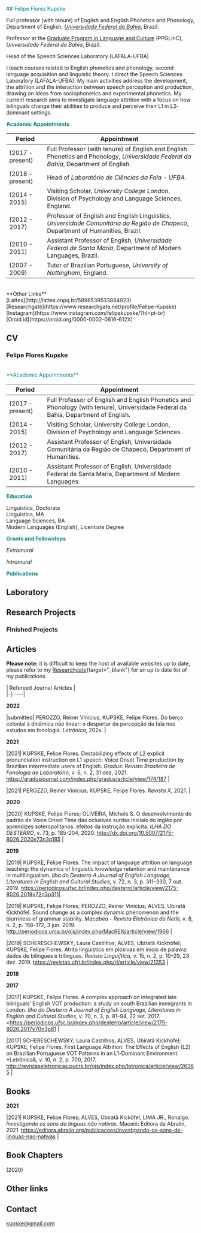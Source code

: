 <span style="color: teal;"> ## Felipe Flores Kupske

Full professor (with tenure) of English and English Phonetics and Phonology, Department of English, [*Universidade Federal da Bahia*](https://letras.ufba.br/), Brazil.

Professor at the [Graduate Program in Language and Culture](http://www.ppglinc.ufba.br/pt-br) (PPGLinC), *Universidade Federal da Bahia*, Brazil. 

Head of the Speech Sciences Laboratory (LAFALA-UFBA)

I teach courses related to English phonetics and phonology, second language acquisition and linguistic theory. I direct the Speech Sciences Laboratory (LAFALA-UFBA). My main activities address the development, the attrition and the interaction between speech perception and production, drawing on ideas from sociophonetics and experimental phonetics. My current research aims to investigate language attrition with a focus on how bilinguals change their abilities to produce and perceive their L1 in L2‐dominant settings.
<br>

<span style="color: teal;"> **Academic Appointments**
<br>

| Period  |  Appointment |  
|-|----|
|(2017 - present)|  Full Professor (with tenure) of English and English Phonetics and Phonology, *Universidade Federal da Bahia*, Department of English. |
|(2018 - present)|  Head of *Laboratório de Ciências da Fala - UFBA*. |
|(2014 - 2015) | Visiting Scholar, *University College London*, Division of Psychology and Language Sciences, England.  |  
|(2012 - 2017) | Professor of English and English Linguistics, *Universidade Comunitária da Região de Chapecó*, Department of Humanities, Brazil.  |  
|(2010 - 2011) | Assistant Professor of English, *Universidade Federal de Santa Maria*, Department of Modern Languages, Brazil. |  
|(2007 - 2009) | Tutor of Brazilian Portuguese, *University of Nottingham*, England.  | 

<br>
**Other Links**
<br>
[Lattes](http://lattes.cnpq.br/5896539533884923)
<br>
[Researchgate](https://www.researchgate.net/profile/Felipe-Kupske)
<br>
[Instagram](https://www.instagram.com/felipekupske/?hl=pt-br)
<br>
[Orcid id](https://orcid.org/0000-0002-0616-612X)



## CV

### **Felipe Flores Kupske**
<br>
<span style="color: teal;"> **Academic Appointments**</span>
<br>

| Period  |  Appointment |  
|-|----|
|(2017 - present)|  Full Professor of English and English Phonetics and Phonology (with tenure), Universidade Federal da Bahia, Department of English. |
|(2014 - 2015) | Visiting Scholar, University College London, Division of Psychology and Language Sciences.  |  
|(2012 - 2017) | Assistant Professor of English, Universidade Comunitária da Região de Chapecó, Department of Humanities.  |  
|(2010 - 2011) |  Assistant Professor of English, Universidade Federal de Santa Maria, Department of Modern Languages. |  


<span style="color: teal;"> **Education**</span>
 
 Linguistics, Doctorate
 <br>
 Linguistics, MA
 <br>
 Language Sciences, BA
 <br>
 Modern Languages (English), Licentiate Degree

<span style="color: teal;"> **Grants and Fellowships**</span> 

*Extramural*

*Intramural* 

<span style="color: teal;"> **Publications**</span>  

## Laboratory

## Research Projects

### FInished Projects

## Articles

**Please note:** it is difficult to keep the host of available websites up to date, please refer to my [Researchgate](https://www.researchgate.net/profile/Felipe-Kupske){target="\_blank"} for an up to date list of my publications. 

| Refereed Journal Articles |  
|-|:----|

**2022**

|submitted| PEROZZO, Reiner Vinícius; KUPSKE, Felipe Flores. Do berço colonial à dinâmica não linear: o despertar da percepção da fala nos estudos em fonologia. *Letrônica*, 202x.  |

**2021**

|2021| KUPSKE, Felipe Flores. Destabilizing effects of L2 explicit pronunciation instruction on L1 speech: Voice Onset Time production by Brazilian intermediate users of English. *Gradus: Revista Brasileira de Fonologia de Laboratório*, v. 6, n. 2, 31 dez, 2021. https://gradusjournal.com/index.php/gradus/article/view/174/187 |

|2021| PEROZZO, Reiner Vinícius; KUPSKE, Felipe Flores. *Revista X*, 2021.  |

**2020**

|2020| KUPSKE, Felipe Flores; OLIVEIRA, Michele S. O desenvolvimento do padrão de Voice Onset Time das oclusivas surdas iniciais do inglês por aprendizes soteropolitanos: efeitos da instrução explícita. *ILHA DO DESTERRO*, v. 73, p. 185-204, 2020. http://dx.doi.org/10.5007/2175-8026.2020v73n3p185  |  

**2019**

|2019| KUPSKE, Felipe Flores. The impact of language attrition on language teaching: the dynamics of linguistic knowledge retention and maintenance in multilingualism. *Ilha do Desterro A Journal of English Language, Literatures in English and Cultural Studies*, v. 72, n. 3, p. 311–330, 7 out. 2019.  https://periodicos.ufsc.br/index.php/desterro/article/view/2175-8026.2019v72n3p311|

|2019| KUPSKE, Felipe Flores; PEROZZO, Reiner Vinicius; ALVES, Ubiratã Kickhöfel. Sound change as a complex dynamic phenomenon and the blurriness of grammar stability. *Macabéa - Revista Eletrônica do Netlli*, v. 8, n. 2, p. 158–172, 3 jun. 2019. http://periodicos.urca.br/ojs/index.php/MacREN/article/view/1966 |

|2019| SCHERESCHEWSKY, Laura Castilhos; ALVES, Ubiratã Kickhöfel; KUPSKE, Felipe Flores. Atrito linguístico em plosivas em início de palavra: dados de bilíngues e trilíngues. *Revista Linguíʃtica*, v. 15, n. 2, p. 10–29, 23 dez. 2019. https://revistas.ufrj.br/index.php/rl/article/view/21353 |

**2018**


**2017**

|2017| KUPSKE, Felipe Flores. A complex approach on integrated late bilinguals’ English VOT production: a study on south Brazilian immigrants in London. *Ilha do Desterro A Journal of English Language, Literatures in English and Cultural Studies*, v. 70, n. 3, p. 81–94, 22 set. 2017. <https://periodicos.ufsc.br/index.php/desterro/article/view/2175-8026.2017v70n3p81 | 

|2017| SCHERESCHEWSKY, Laura Castilhos; ALVES, Ubiratã Kickhöfel; KUPSKE, Felipe Flores. First Language Attrition: The Effects of English (L2) on Brazilian Portuguese VOT Patterns in an L1-Dominant Environment. *Letrônica&, v. 10, n. 2, p. 700, 2017. http://revistaseletronicas.pucrs.br/ojs/index.php/letronica/article/view/26365 |
## Books
**2021**

|2021| KUPSKE, Felipe Flores; ALVES, Ubiratã Kicköfel; LIMA JR., Ronalgo. *Investigando os sons da línguas não nativas*. Maceió: Editora da Abralin, 2021. https://editora.abralin.org/publicacoes/investigando-os-sons-de-linguas-nao-nativas |

## Book Chapters
(2020)

## Other links 

## Contact

[kupske@gmail.com](mailto:kupske@gmail.com)
